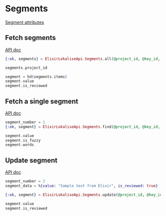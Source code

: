 # Segments

[Segment attributes](https://app.lokalise.com/api2docs/curl/#object-segments)

## Fetch segments

[API doc](https://app.lokalise.com/api2docs/curl/#transition-list-all-segments-for-key-language-get)

```elixir
{:ok, segments} = ElixirLokaliseApi.Segments.all(@project_id, @key_id, @lang_iso, disable_references: 1, filter_untranslated: 0)

segments.project_id

segment = hd(segments.items)
segment.value
segment.is_reviewed
```

## Fetch a single segment

[API doc](https://app.lokalise.com/api2docs/curl/#transition-retrieve-a-segment-for-key-language-get)

```elixir
segment_number = 1
{:ok, segment} = ElixirLokaliseApi.Segments.find(@project_id, @key_id, @lang_iso, segment_number)

segment.value
segment.is_fuzzy
segment.words
```

## Update segment

[API doc](https://app.lokalise.com/api2docs/curl/#transition-update-a-segment-put)

```elixir
segment_number = 2
segment_data = %{value: "Sample text from Elixir", is_reviewed: true}

{:ok, segment} = ElixirLokaliseApi.Segments.update(@project_id, @key_id, @lang_iso, segment_number, segment_data)

segment.value
segment.is_reviewed
```